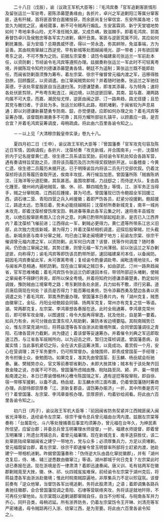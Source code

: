 <!-- { "loadSidebar": true } -->
　　二十八日（戊辰），谕〔议政王军机大臣等〕：『毛鸿宾奏「官军追剿客匪情形及留张运兰一军驻粤，密陈添募楚勇缘由」各折片，卓兴之军追剿阳江等属分窜客匪，迭有歼馘，首将匪首曾白面猪捦获，而余匪尚复分窜信宜、东安所属各地；信宜久为贼扰之区，甫经蒇事，断不可令贼再行煽乱。东安富霖洞、新宁天堂墟地势如何？粤地率多山险，尤不准任贼久踞，又成负嵎，致滋棘手。即着毛鸿宾、郭嵩寿督饬卓兴及侯勉忠等各军实力进剿，痛歼丑类。客匪与逆匪究属不同，其应如何剿抚兼施、妥为安插？总期畏威怀德，得以一劳永逸，弥其衅隙，免滋事端，方为妥善。其由皖南窜越江西逆党，早有新城等处图越闽境光、邵一带者；并有欲回窜粤东之说，不可不豫为之防。前据左宗棠奏：请饬令福建臬司张运兰一军前赴本任，以资防剿；节经谕令毛鸿宾等遵照办理。兹据奏称张运兰一军此时不可轻离粤境，并据陈现令知府刘德谦添募楚勇各情，朝廷不为遥制；第张运兰既不能即赴任，而闽省防剿亟须豫为筹布，着左宗棠、徐宗干催督曾元福内渡之军，迅移得胜劲旅，回顾腹区，以资调遣。由江窜闽贼势如何？并着随时驰奏。张运兰之军驰往英德，于该处零星股匪自当迅速扫荡。刘德谦楚勇，即准其添募，与为犄角；速将各处伏匪剪除，严布粤东毗连江、闽边境，以防逆匪回窜。其南、韶与嘉、潮两路均属不可大意，而嘉、潮民俗尤悍，逆匪由闽之邵、汀一路奔趋，路尤径捷；且恐其党与散归者，于该处为多。张运兰如移扎此路，相机堵剿，于闽省较为声息易通；即以刘德谦新募楚勇专防南、韶，亦觉便捷。应即如何办理之处？着毛鸿宾等妥筹办理。该督既称潮勇多不可靠；其将方耀所部驻扎镇平，以顾嘉应一路，是否合宜？并着毛鸿宾妥筹调度，毋稍疏虞。将此由六百里各谕令知之』。

　　－－以上见「大清穆宗毅皇帝实录」卷九十八。

　　夏四月初二日（壬申），谕议政王军机大臣等：『曾国藩奏「官军攻克句容及陈近日军情，因病请假」各折片、沈葆桢奏「攻克新城，并合围南丰」一折，沈葆桢折内于记名提督黄仁遗、徐生德二员系请旨奖励，前经谕令军机处知会各路军营，遇有奏请特旨奖励之员，须将该员履历及历次所得奖叙随折开送，以备稽查；今黄仁遗、徐生德二员履历未据开送，已于明降谕旨内将该二员先行交部优叙。仍着沈葆桢将该员等履历查取开送，俟南丰攻拔，再行候旨加恩。曾国藩所陈「贼酋陈炳汶、汪海洋等分道犯徽，其氛甚恶。虽围攻郡城，力战郄之；而侍逆大队，复由昌化踵至，徽州岭内遍地贼氛，徽、休、祁、黟四城危急」等情，江、浙军务正当得手，贼之分窜皖南、江西前后踵接，甚为可虑。曾国藩现已饬令鲍超全军回援江西，调石埭二营、青阳四营之兵入岭援徽；着即严饬各员，赶紧分投援剿。鲍超援江，路途太远，恐落后着，势未必能绕越贼前；沈葆桢所奏新城克复，南丰一城尚未攻克，即着沈葆桢督饬席宝田、韩进春等乘此各军云集之时，速将南丰县城攻克，以绝后股窜匪希图入江合并之意。刘典已酌带所部起程赴浙，是否已入江西界内？着沈葆桢飞催前进；江西得此一军，剿贼必更得力。黄仁遗等所带系江忠义旧部，此次独力克拔新城，甚为得力；并着沈葆桢相机调遣，迎探后股窜贼，拦头截击。新城余匪与南丰分窜之贼，均已由江窜走闽境建宁地方；前谕左宗棠、徐宗干催调曾元福内渡之军，以资防剿。此军何日内渡？该督、抚等作何调度？随时奏闻。仍恐由江窜闽之贼，其势过重，则曾元福一军力尚薄弱。前以张运兰之军办剿逆匪，向称得力；谕毛鸿宾等即饬该员酌带所部，速回福建臬司本任，以备闽防。嗣因毛鸿宾奏留此军，未可骤离粤境；复经谕令酌量调赴粤、闽毗连境地驻扎，俾与闽省声息相通，相机防剿。现在由江窜闽之贼日多，如由邵武、汀州一路奔趋闽省，官军恐难堵截；着毛鸿宾饬令张运兰仍即速回本任，带领所部迎头堵剿，使贼之窜闽者不得肆行奔突，即所以保全粤境。并着将知府刘德谦添募楚勇，酌定如何调拨，豫防贼由江境窜粤之路；粤东剿除各处余匪，兵力如有不敷，须行另募。道员唐启荫现在何处？该员是否得力？能否筹给勇赀，饬令添募西勇及楚边各勇以资调遣之处？着毛鸿宾、郭嵩焘酌量办理。曾国藩本日奏片内，有「湖州克复，贼悉由徽窜江，金坛、丹阳业经鲍超会同镇、扬两军克复，常州亦有克复之信一等语。湖、常两郡克复，左宗棠、李鸿章想各奏报在途。此时全局通筹，李鸿章克常州后，即可移军攻金陵，以图速拔；毋令大股再得窜逸，扰及他处，自是第一要着。如兵力有余，尚可分拨由宜溧东坝入皖助剿，兼防本省边境要隘。其皖南贼势已众，惟左宗棠克湖州后，将蒋益澧等各军由浙派赴徽境所属，会同曾国藩调往之青阳、石埭各营并力截剿，尚为捷近；着该督等妥速筹办。并着催令刘典之军迅即取道江西，与江省各军觇贼所向，以为迎击之师，暂归沈葆桢调遣。曾国藩患病，自属实情；当此事机紧切之际，全在该大臣运筹决策，以竟成功。着赏假一个月，安心在营调理；其于军务要件，仍可照常督办。金陵围师，即责成曾国荃一手经理；务令拊循士众，奋勉图功。如果克复，准其先由曾国荃、彭玉麟、杨岳斌会衔驰奏。襄、樊贼势亦众，官文等前奏鄂省剿办，未即大挫其锋；贼本有于该处聚齐回救金陵之说，亦属不可不防。曾国藩所虑贼由豫、皖陆路至凤、颍、庐、巢一带掳船南渡之处，本日已寄谕僧格林沁檄令陈国瑞之军，遇有逆捻等股窜皖，即自徐、宿一带移军援剿，以备不虞。杨岳斌、彭玉麟水师江面布置，仍着曾国藩随时筹商办理。兵部侍郎崇厚奏「江、浙新复郡县，请饬筹办赈济」一折，其中所奏是否可行？着曾国藩、左宗棠、李鸿章查核办理。崇厚原折，均着钞给阅看。将此由六百里各谕令知之』。

　　初六日（丙子），谕议政王军机大臣等：『前因闽省防务契紧并江西贼匪阑入闽省光泽等处，迭经谕令左宗棠、徐宗干催令总兵曾元福由台湾内渡。兹据左宗棠等奏称：「台属彰化、斗六等处搜捕善后事宜均须筹办，曾元福在台年久，为绅民素所信望，应留台郡；并委总兵曾玉明署理水师提督」一折，福建水师提督，即着曾玉明署理；所遗台湾镇总兵，着曾元福署理。现在新城克复、南丰迭获胜仗，该二处窜匪陆续窜越闽省之建宁一带地方，党与众多；必须厚集兵力，方足以资堵剿。曾元福既留台郡，着左宗棠、徐宗干即速催令曾玉明督率所部将士赶紧内渡，驰赴建宁一带相机进剿。昨据曾国藩奏称：「伪侍逆大队由昌化窜扰徽郡」，并有「湖州克复后，侍、堵、辅三逆悉数由徽窜江」等语。湖州郡城于何日克复？左宗棠此时谅已奏报在途。现在浙境是否一律肃清？着即迅速奏闻。唐义训、毛有铭两军在徽郡剿贼竟至大挫，徽、休、祁、伙四城岌岌难保，前经谕令左宗棠于湖州克后，将蒋益澧各军由浙派赴徽境；惟此时皖南贼踪遍地，非厚集兵力不足以殄寇氛。该督前奏有「逆众他窜，当督饬各军出境追剿，务将此股肃清」之语；着即调集各路兵勇驰往徽郡，会合曾国藩现调之青阳、石埭等营联络夹攻，务将该逆就地歼除，不可再任分窜他处。左宗棠既以追剿湖郡窜贼自任，自当不分畛域，与皖南各军并力齐心，同歼丑类，毋稍迟延。所有浙界防务，仍着左宗棠饬令王开琳、刘清亮等军严密堵遏，毋令贼踪再行入浙、绕窜江西，是为至要。将此由六百里各谕令知之』。

